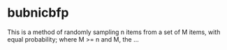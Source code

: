 # bubnicbfp
This is a method of randomly sampling n items from a set of M items, with equal probability; where M >= n and M, the …
